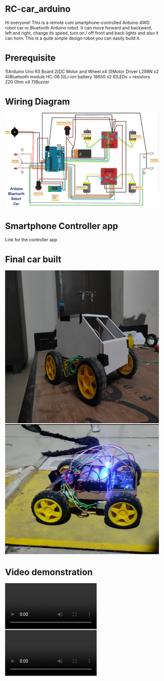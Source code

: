# RC-car_arduino
Hi everyone! This is a remote cum smartphone-controlled Arduino 4WD robot car or Bluetooth Arduino robot. It can move forward and backward, left and right, change its speed, turn on / off front and back lights and also it can horn.  This is a quite simple design robot you can easily build it.

# Prerequisite
1)Arduino Uno R3 Board
2)DC Motor and Wheel x4
3)Motor Driver L298N x2
4)Bluetooth module HC-06
5)Li-ion battery 18650 x2
6)LEDs + resistors 220 Ohm x4
7)Buzzer

# Wiring Diagram
<img src= "rc_car_wiring_diagram.jpg">

# Smartphone Controller app
<a herf = "https://play.google.com/store/apps/details?id=braulio.calle.bluetoothRCcontroller&hl=en_IN&gl=US">Link for the controller app</a>

# Final car built 
<img src= "Img/car1.jpeg" height="500px" width="800px">
<img src= "Img/car2.jpg">

# Video demonstration


<video src="https://user-images.githubusercontent.com/67566884/197759642-87e7ee03-af0f-4765-83eb-e76519098c62.mp4"></video>
<video src="https://user-images.githubusercontent.com/67566884/197759622-069f71f9-31b5-4d96-8f77-67e703704648.mp4"></video>

